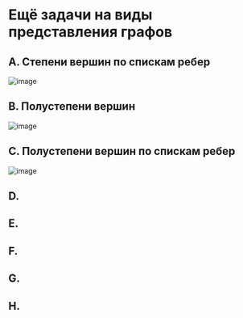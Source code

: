 # Ещё задачи на виды представления графов

## A. Степени вершин по спискам ребер

![image](https://github.com/user-attachments/assets/5b2d0871-cd6f-4492-9bfa-434d1ee97d88)

## B. Полустепени вершин

![image](https://github.com/user-attachments/assets/82fa897e-1075-472b-917f-ee84cbe55d81)

## C. Полустепени вершин по спискам ребер

![image](https://github.com/user-attachments/assets/6ac7ff03-c6f7-4f14-8d49-25125ea16a0f)

## D.

## E.

## F.

## G.

## H.
